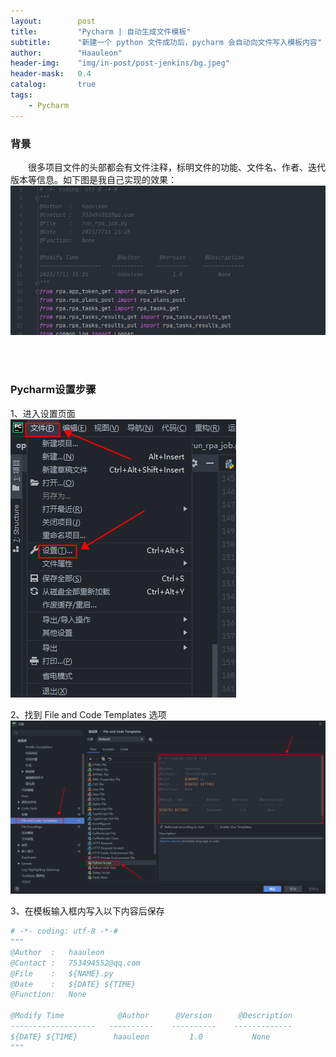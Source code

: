 ```yaml
---
layout:        post
title:         "Pycharm | 自动生成文件模板"
subtitle:      "新建一个 python 文件成功后，pycharm 会自动向文件写入模板内容"
author:        "Haauleon"
header-img:    "img/in-post/post-jenkins/bg.jpeg"
header-mask:   0.4
catalog:       true
tags:
    - Pycharm
---
```


### 背景
&emsp;&emsp;很多项目文件的头部都会有文件注释，标明文件的功能、文件名、作者、迭代版本等信息。如下图是我自己实现的效果：    
![](\img\in-post\post-pycharm\2023-07-14-pycharm-temp-1.png)      

<br>
<br>

### Pycharm设置步骤
1、进入设置页面     
![](\img\in-post\post-pycharm\2023-07-14-pycharm-temp-2.png)      

2、找到 File and Code Templates 选项   
![](\img\in-post\post-pycharm\2023-07-14-pycharm-temp-3.png)       

3、在模板输入框内写入以下内容后保存     
```python 
# -*- coding: utf-8 -*-#
"""
@Author  :   haauleon
@Contact :   753494552@qq.com
@File    :   ${NAME}.py 
@Date    :   ${DATE} ${TIME}
@Function:   None

@Modify Time            @Author      @Version      @Description
-------------------   ----------    ----------    -------------
${DATE} ${TIME}        haauleon         1.0           None
"""
```